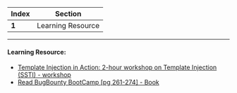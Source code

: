 Index | Section
---   | ---
**1** | Learning Resource

---

#### Learning Resource:

* [Template Injection in Action: 2-hour workshop on Template Injection (SSTI) - workshop](https://gosecure.github.io/template-injection-workshop/) 
* [Read BugBounty BootCamp [pg 261-274] - Book](https://www.amazon.in/Bug-Bounty-Bootcamp-Reporting-Vulnerabilities-ebook/dp/B08YK368Y3)

